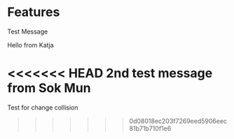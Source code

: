 # Features

Test Message

Hello from Katja

<<<<<<< HEAD
2nd test message from Sok Mun
=======
Test for change collision
>>>>>>> 0d08018ec203f7269eed5906eec81b71b710f1e6
